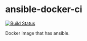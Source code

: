# ansible-docker-ci

[![Build Status](https://travis-ci.org/antonu17/ansible-docker-ci.svg?branch=master)](https://travis-ci.org/antonu17/ansible-docker-ci)

Docker image that has ansible.

